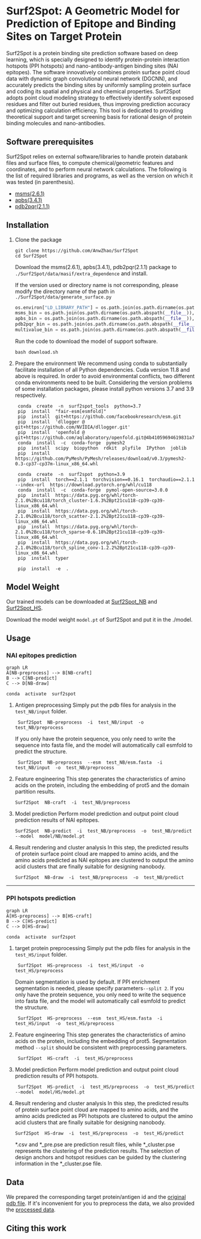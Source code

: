 # Surf2Spot: A Geometric Model for Prediction of Epitope and Binding Sites on Target Protein

Surf2Spot is a protein binding site prediction software based on deep learning, which is specially designed to identify protein-protein interaction hotspots (PPI hotspots) and nano-antibody-antigen binding sites (NAI epitopes). The software innovatively combines protein surface point cloud data with dynamic graph convolutional neural network (DGCNN), and accurately predicts the binding sites by uniformly sampling protein surface and coding its spatial and physical and chemical properties. 
Surf2Spot adopts point cloud modeling strategy to effectively identify solvent exposed residues and filter out buried residues, thus improving prediction accuracy and optimizing calculation efficiency. This tool is dedicated to providing theoretical support and target screening basis for rational design of protein binding molecules and nano-antibodies.


## Software prerequisites
Surf2Spot relies on external software/libraries to handle protein databank files and surface files, to compute chemical/geometric features and coordinates, and to perform neural network calculations. The following is the list of required libraries and programs, as well as the version on which it was tested (in parenthesis).

* [msms(2.6.1)](https://ccsb.scripps.edu/msms/)
* [apbs(3.4.1)](https://github.com/Electrostatics/apbs-pdb2pqr/releases)
* [pdb2pqr(2.1.1)](https://github.com/Electrostatics/pdb2pqr/releases?page=2)


## Installation
1. Clone the package
   ```shell
   git clone https://github.com/AnwZhao/Surf2Spot
   cd Surf2Spot
    ```
    Download the msms(2.6.1), apbs(3.4.1), pdb2pqr(2.1.1) package to `./Surf2Spot/data/masif/extra_dependence` and install.

   If the version used or directory name is not corresponding, please modify the directory name of the path in `./Surf2Spot/data/generate_surface.py`

   ```python
   os.environ["LD_LIBRARY_PATH"] = os.path.join(os.path.dirname(os.path.abspath(__file__)),  'masif/extra_dependence/APBS-3.4.1/lib')  
   msms_bin = os.path.join(os.path.dirname(os.path.abspath(__file__)),  'masif/extra_dependence/msms/msms.x86_64Linux2.2.6.1')  
   apbs_bin = os.path.join(os.path.dirname(os.path.abspath(__file__)),  'masif/extra_dependence/APBS-3.4.1/bin/apbs')  
   pdb2pqr_bin = os.path.join(os.path.dirname(os.path.abspath(__file__)),  "masif/extra_dependence/pdb2pqr/pdb2pqr")  
   multivalue_bin = os.path.join(os.path.dirname(os.path.abspath(__file__)),  "masif/extra_dependence/APBS-3.4.1/share/apbs/tools/bin/multivalue")
   ```  
    
    Run the code to download the model of support software.
    ```shell
    bash download.sh
    ```
    
    
2. Prepare the environment
We recommend using conda to substantially facilitate installation of all Python dependencies. 
Cuda version 11.8 and above is required. 
In order to avoid environmental conflicts, two different conda environments need to be built. Considering the version problems of some installation packages, please install python versions 3.7 and 3.9 respectively.
   ```shell
    conda  create  -n  surf2spot_tools  python=3.7    
    pip  install  "fair-esm[esmfold]"  
    pip  install  git+https://github.com/facebookresearch/esm.git  
    pip  install  'dllogger @ git+https://github.com/NVIDIA/dllogger.git'  
    pip  install  'openfold @ git+https://github.com/aqlaboratory/openfold.git@4b41059694619831a7db195b7e0988fc4ff3a307'   
    conda  install  -c  conda-forge  pymesh2  
    pip  install  scipy  biopython  rdkit  plyfile  IPython  joblib  
    pip  install  https://github.com/PyMesh/PyMesh/releases/download/v0.3/pymesh2-0.3-cp37-cp37m-linux_x86_64.whl
   ```

   ```shell
    conda  create  -n  surf2spot  python=3.9  
    pip  install  torch==2.1.1  torchvision==0.16.1  torchaudio==2.1.1  --index-url  https://download.pytorch.org/whl/cu118  
    conda  install  -c  conda-forge  pymol-open-source=3.0.0  
    pip  install  https://data.pyg.org/whl/torch-2.1.0%2Bcu118/torch_cluster-1.6.3%2Bpt21cu118-cp39-cp39-linux_x86_64.whl  
    pip  install  https://data.pyg.org/whl/torch-2.1.0%2Bcu118/torch_scatter-2.1.2%2Bpt21cu118-cp39-cp39-linux_x86_64.whl  
    pip  install  https://data.pyg.org/whl/torch-2.1.0%2Bcu118/torch_sparse-0.6.18%2Bpt21cu118-cp39-cp39-linux_x86_64.whl  
    pip  install  https://data.pyg.org/whl/torch-2.1.0%2Bcu118/torch_spline_conv-1.2.2%2Bpt21cu118-cp39-cp39-linux_x86_64.whl  
    pip  install  typer  
  
    pip  install  -e  .
   ```


## Model Weight

 Our trained models can be downloaded at [Surf2Spot_NB](https://huggingface.co/anwzhao/Surf2Spot_NB ) and [Surf2Spot_HS](https://huggingface.co/anwzhao/Surf2Spot_HS ).

Download the model weight `model.pt` of Surf2Spot  and put it in the ./model.


## Usage
### NAI epitopes prediction

```mermaid
graph LR
A[NB-preprocess] --> B[NB-craft] 
B --> C[NB-predict]
C --> D[NB-draw]
```
   ```shell
   conda  activate  surf2spot
   ```

1. Antigen preprocessing
   Simply put the pdb files for analysis in the `test_NB/input` folder.
   ```shell
    Surf2Spot  NB-preprocess  -i  test_NB/input  -o  test_NB/preprocess   
   ```
   If you only have the protein sequence, you only need to write the sequence into fasta file, and the model will automatically call esmfold to predict the structure.
   ```shell
    Surf2Spot  NB-preprocess  --esm  test_NB/esm.fasta  -i  test_NB/input  -o  test_NB/preprocess  
   ```

2. Feature engineering
    This step generates the characteristics of amino acids on the protein, including the embedding of prot5 and the domain partition results.
   ```shell
   Surf2Spot  NB-craft  -i  test_NB/preprocess      
   ```

3. Model prediction
    Perform model prediction and output point cloud prediction results of NAI epitopes.
   ```shell
   Surf2Spot  NB-predict  -i  test_NB/preprocess  -o  test_NB/predict  --model  model/NB/model.pt    
   ```

4. Result rendering and cluster analysis
    In this step, the predicted results of protein surface point cloud are mapped to amino acids, and the amino acids predicted as NAI epitopes are clustered to output the amino acid clusters that are finally suitable for designing nanobody.
   ```shell
   Surf2Spot  NB-draw  -i  test_NB/preprocess  -o  test_NB/predict    
   ```
   
---
### PPI hotspots prediction

```mermaid
graph LR
A[HS-preprocess] --> B[HS-craft] 
B --> C[HS-predict]
C --> D[HS-draw]
```

   ```shell
   conda  activate  surf2spot
   ```

1. target protein preprocessing
    Simply put the pdb files for analysis in the `test_HS/input` folder.
   ```shell
    Surf2Spot  HS-preprocess  -i  test_HS/input  -o  test_HS/preprocess  
   ```
    Domain segmentation is used by default. If PPI enrichment segmentation is needed, please specify parameters`--split 2`. 
    If you only have the protein sequence, you only need to write the sequence into fasta file, and the model will automatically call esmfold to predict the structure. 
   ```shell
    Surf2Spot  HS-preprocess  --esm  test_HS/esm.fasta  -i  test_HS/input  -o  test_HS/preprocess 
   ```
   
2. Feature engineering
    This step generates the characteristics of amino acids on the protein, including the embedding of prot5. Segmentation method `--split` should be consistent with preprocessing parameters.
   ```shell
    Surf2Spot  HS-craft  -i  test_HS/preprocess  
   ```

3. Model prediction
    Perform model prediction and output point cloud prediction results of PPI hotspots.
   ```shell
    Surf2Spot  HS-predict  -i  test_HS/preprocess  -o  test_HS/predict  --model  model/HS/model.pt 
   ```

4. Result rendering and cluster analysis
    In this step, the predicted results of protein surface point cloud are mapped to amino acids, and the amino acids predicted as PPI hotspots are clustered to output the amino acid clusters that are finally suitable for designing nanobody.
   ```shell
   Surf2Spot  HS-draw  -i  test_HS/preprocess  -o  test_HS/predict    
   ```
   *.csv and *_pre.pse are prediction result files, while *_cluster.pse represents the clustering of the prediction results. The selection of design anchors and hotspot residues can be guided by the clustering information in the *_cluster.pse file.

 
## Data
We prepared the corresponding target protein/antigen id and the [original pdb file](https://huggingface.co/datasets/anwzhao/Surf2Spot_raw_data).
If it's inconvenient for you to preprocess the data, we also provided the [processed data](https://huggingface.co/datasets/anwzhao/Surf2Spot_data).                                                                                                                                                                                                                                                                                                                                                                                                                                                                                                                                                                                                                                                                                                                                                                                                                                                                                                                                                                                                                                                                                                                                                                


## Citing this work

```bibtex

```

